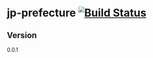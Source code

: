 jp-prefecture  [![Build Status](https://travis-ci.org/tsuyoshiwada/jp-prefecture.svg)](https://travis-ci.org/tsuyoshiwada/jp-prefecture)
=====


## Version
0.0.1


